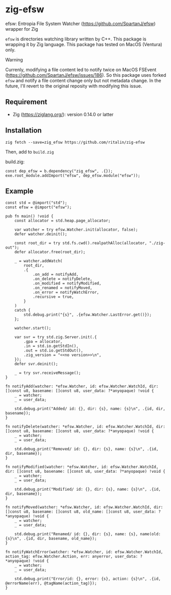 # zig-efsw

efsw: Entropia File System Watcher (https://github.com/SpartanJ/efsw) wrapper for Zig

`efsw` is directories watching library written by C++.
This package is wrapping it by Zig language.
This package has tested on MacOS (Ventura) only.

> [!WARNING]
> Currenly, modifying a file content led to notify twice on MacOS FSEvent (https://github.com/SpartanJ/efsw/issues/186).
> So this package uses forked `efsw` and notify a file content change only but not metadata change.
> In the future, I'll revert to the original reposity with modifying this issue.

## Requirement

* Zig (https://ziglang.org/): version 0.14.0 or latter

## Installation

```
zig fetch --save=zig_efsw https://github.com/ritalin/zig-efsw
```

Then, add to `build.zig`

build.zig:
```zig
const dep_efsw = b.dependency("zig_efsw", .{});
exe.root_module.addImport("efsw", dep_efsw.module("efsw"));
```

## Example

```zig
const std = @import("std");
const efsw = @import("efsw");

pub fn main() !void {
    const allocator = std.heap.page_allocator;

    var watcher = try efsw.Watcher.init(allocator, false);
    defer watcher.deinit();

    const root_dir = try std.fs.cwd().realpathAlloc(allocator, "./zig-out");
    defer allocator.free(root_dir);

    _ = watcher.addWatch(
        root_dir,
        .{
            .on_add = notifyAdd,
            .on_delete = notifyDelete,
            .on_modified = notifyModified,
            .on_renamed = notifyMoved,
            .on_error = notifyWatchError,
            .recursive = true,
        }
    )
    catch {
        std.debug.print("{s}", .{efsw.Watcher.LastError.get()});
    };

    watcher.start();

    var svr = try std.zig.Server.init(.{
        .gpa = allocator,
        .in = std.io.getStdIn(),
        .out = std.io.getStdOut(),
        .zig_version = "<<no version>>\n",
    });
    defer svr.deinit();

    _ = try svr.receiveMessage();
}

fn notifyAdd(watcher: *efsw.Watcher, id: efsw.Watcher.WatchId, dir: []const u8, basename: []const u8, user_data: ?*anyopaque) !void {
    _ = watcher;
    _ = user_data;

    std.debug.print("Added/ id: {}, dir: {s}, name: {s}\n", .{id, dir, basename});
}

fn notifyDelete(watcher: *efsw.Watcher, id: efsw.Watcher.WatchId, dir: []const u8, basename: []const u8, user_data: ?*anyopaque) !void {
    _ = watcher;
    _ = user_data;

    std.debug.print("Removed/ id: {}, dir: {s}, name: {s}\n", .{id, dir, basename});
}

fn notifyModified(watcher: *efsw.Watcher, id: efsw.Watcher.WatchId, dir: []const u8, basename: []const u8, user_data: ?*anyopaque) !void {
    _ = watcher;
    _ = user_data;

    std.debug.print("Modified/ id: {}, dir: {s}, name: {s}\n", .{id, dir, basename});
}

fn notifyMoved(watcher: *efsw.Watcher, id: efsw.Watcher.WatchId, dir: []const u8, basename: []const u8, old_name: []const u8, user_data: ?*anyopaque) !void {
    _ = watcher;
    _ = user_data;

    std.debug.print("Renamed/ id: {}, dir: {s}, name: {s}, name(old: {s}\n", .{id, dir, basename, old_name});
}

fn notifyWatchError(watcher: *efsw.Watcher, id: efsw.Watcher.WatchId, action_tag: efsw.Watcher.Action, err: anyerror, user_data: ?*anyopaque) !void {
    _ = watcher;
    _ = user_data;

    std.debug.print("Error/id: {}, error: {s}, action: {s}\n", .{id, @errorName(err), @tagName(action_tag)});
}
```
